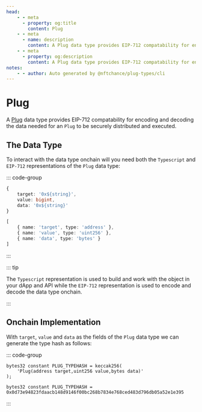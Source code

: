 ```yaml
---
head:
    - - meta
      - property: og:title
        content: Plug
    - - meta
      - name: description
        content: A Plug data type provides EIP-712 compatability for encoding and decoding.
    - - meta
      - property: og:description
        content: A Plug data type provides EIP-712 compatability for encoding and decoding. 
notes:
    - - author: Auto generated by @nftchance/plug-types/cli
---
```

			
# Plug

A [Plug](/generated/base-types/Plug) data type provides EIP-712 compatability for encoding and decoding the data needed for an `Plug` to be securely distributed and executed. 

## The Data Type

To interact with the data type onchain will you need both the `Typescript` and `EIP-712` representations of the `Plug` data type: 

::: code-group

``` typescript [Typescript/Javascript]
{
	target: '0x${string}',
	value: bigint,
	data: '0x${string}' 
}
```

```typescript [EIP-712]
[
	{ name: 'target', type: 'address' },
	{ name: 'value', type: 'uint256' },
	{ name: 'data', type: 'bytes' } 
]
```

:::

::: tip

The `Typescript` representation is used to build and work with the object in your dApp and API while the `EIP-712` representation is used to encode and decode the data type onchain.

:::

## Onchain Implementation

With `target`, `value` and `data` as the fields of the `Plug` data type we can generate the type hash as follows:

::: code-group

```solidity [Inline.sol]
bytes32 constant PLUG_TYPEHASH = keccak256(
    'Plug(address target,uint256 value,bytes data)'
);
```

```solidity [Hash.sol]
bytes32 constant PLUG_TYPEHASH = 0x0d73e94823fdaacb148d9146f00bc268b7834e768ced483d796db05a52e1e395
```

:::